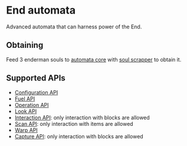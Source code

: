 # End automata

Advanced automata that can harness power of the End.

## Obtaining

Feed 3 enderman souls to [automata core](./automata.md) with [soul scrapper](../miscellaneous/soul_scrapper.md) to obtain it.

## Supported APIs

- [Configuration API](../api/configuration.md)
- [Fuel API](../api/fuel.md)
- [Operation API](../api/operation.md)
- [Look API](../api/look.md)
- [Interaction API](../api/interaction.md): only interaction with blocks are allowed
- [Scan API](../api/scan.md): only interaction with items are allowed
- [Warp API](../api/warp.md)
- [Capture API](../api/capture.md): only interaction with blocks are allowed
